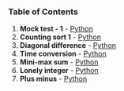 ### Table of Contents
1. __Mock test - 1__ - [Python](Mock%20Test%20-%201.py)
1. __Counting sort 1__ - [Python](Counting%20Sort%201.py)
1. __Diagonal difference__ - [Python](Diagonal%20Difference.py)
1. __Time conversion__ - [Python](Time%20Conversion.py)
1. __Mini-max sum__ - [Python](Mini-Max%20Sum.py)
1. __Lonely integer__ - [Python](Lonely%20Integer.py)
1. __Plus minus__ - [Python](Plus%20Minus.py)
